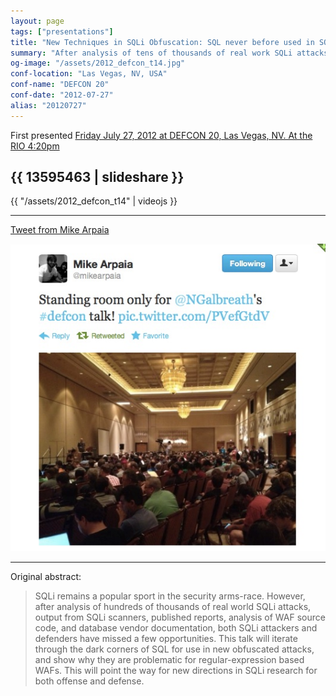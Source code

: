 ```yaml
---
layout: page
tags: ["presentations"]
title: "New Techniques in SQLi Obfuscation: SQL never before used in SQLi"
summary: "After analysis of tens of thousands of real work SQLi attacks, both WAFs and attacks have missed a number of finer points of SQL.  This presentation was first given at DEFCON 20 in Las Vegas, NV"
og-image: "/assets/2012_defcon_t14.jpg"
conf-location: "Las Vegas, NV, USA"
conf-name: "DEFCON 20"
conf-date: "2012-07-27"
alias: "20120727"
---
```


First presented [Friday July 27, 2012 at DEFCON 20, Las Vegas,
NV.  At the RIO 4:20pm](http://defcon.org/html/defcon-20/dc-20-speakers.html#Galbreath)


{{ 13595463 | slideshare }}
---

{{ "/assets/2012_defcon_t14" | videojs }}

---
[Tweet from Mike Arpaia](https://twitter.com/mikearpaia/statuses/228995918475718656)

![Mike Arpaia Tweet](/assets/defcon20-tweet.jpg "Title is optional")

---

Original abstract:

> SQLi remains a popular sport in the security arms-race. However, after
> analysis of hundreds of thousands of real world SQLi attacks, output
> from SQLi scanners, published reports, analysis of WAF source code,
> and database vendor documentation, both SQLi attackers and defenders
> have missed a few opportunities. This talk will iterate through the
> dark corners of SQL for use in new obfuscated attacks, and show why
> they are problematic for regular-expression based WAFs. This will
> point the way for new directions in SQLi research for both offense and
> defense.



